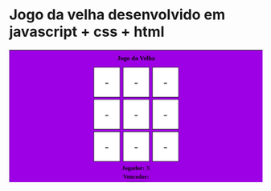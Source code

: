# Jogo da velha desenvolvido em javascript + css + html 

<img src="assets/images/cap.png" alt="site">